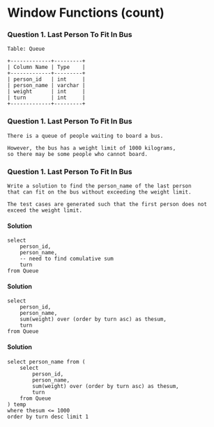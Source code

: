 # Window Functions (count)


### Question 1. Last Person To Fit In Bus

	Table: Queue

	+-------------+---------+
	| Column Name | Type    |
	+-------------+---------+
	| person_id   | int     |
	| person_name | varchar |
	| weight      | int     |
	| turn        | int     |
	+-------------+---------+

### Question 1. Last Person To Fit In Bus

	There is a queue of people waiting to board a bus. 
	
	However, the bus has a weight limit of 1000 kilograms, 
	so there may be some people who cannot board.

### Question 1. Last Person To Fit In Bus

	Write a solution to find the person_name of the last person 
	that can fit on the bus without exceeding the weight limit. 
	
	The test cases are generated such that the first person does not exceed the weight limit.


#### Solution

	select
        person_id,
        person_name,
		-- need to find comulative sum
        turn
    from Queue

#### Solution

	select
        person_id,
        person_name,
        sum(weight) over (order by turn asc) as thesum,
        turn
    from Queue


#### Solution
	select person_name from (
		select
			person_id,
			person_name,
			sum(weight) over (order by turn asc) as thesum,
			turn
		from Queue
	) temp
	where thesum <= 1000
	order by turn desc limit 1

